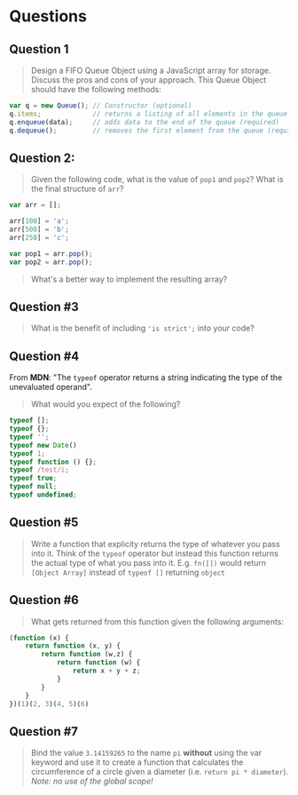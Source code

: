 Questions
===

## Question 1
> Design a FIFO Queue Object using a JavaScript array for storage. Discuss the pros and cons of your approach. This Queue Object should have the following methods:

```javascript
var q = new Queue(); // Constructor (optional)
q.items;             // returns a listing of all elements in the queue (optional)
q.enqueue(data);     // adds data to the end of the queue (required)
q.dequeue();         // removes the first element from the queue (required)
```

## Question 2:
> Given the following code, what is the value of `pop1` and `pop2`? What is the final structure of `arr`?

```javascript
var arr = [];

arr[100] = 'a';
arr[500] = 'b';
arr[250] = 'c';

var pop1 = arr.pop();
var pop2 = arr.pop();
```

> What's a better way to implement the resulting array?

## Question #3
> What is the benefit of including `'is strict';` into your code?

## Question #4
From **MDN**: "The `typeof` operator returns a string indicating the type of the unevaluated operand".

> What would you expect of the following?

```javascript
typeof [];
typeof {};
typeof '';
typeof new Date()
typeof 1;
typeof function () {};
typeof /test/i;
typeof true;
typeof null;
typeof undefined;
```

## Question #5
> Write a function that explicity returns the type of whatever you pass into it. Think of the `typeof` operator but instead this function returns the actual type of what you pass into it. E.g. `fn([])` would return `[Object Array]` instead of `typeof []` returning `object`

## Question #6
> What gets returned from this function given the following arguments:

```javascript
(function (x) {
    return function (x, y) {
        return function (w,z) {
            return function (w) {
                return x + y + z;
            }
        }
    }
})(1)(2, 3)(4, 5)(6)
```

## Question #7
> Bind the value `3.14159265` to the name `pi` **without** using the var keyword and use it to create a function that calculates the circumference of a circle given a diameter (i.e. `return pi * diameter`). *Note: no use of the global scope!*



